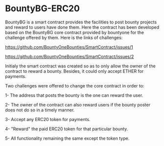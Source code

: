 # BountyBG-ERC20

BountyBG is a smart contract provides the facilities to post bounty projects and reward to users have done them.
Here the contract has been developed based on the BountyBG core contract provided by bountyone for the challenge offered by them. Here is the links of challenges:

https://github.com/BountyOneBounties/SmartContract/issues/1

https://github.com/BountyOneBounties/SmartContract/issues/2

Initialy the smart contract was created so as to only allow the owner of the contract to reward a bounty. Besides, it could only accept ETHER for payments.

Two challenges were offered to change the core contract in order to:

1- The address that posts the bounty is the one can reward the user.

2- The owner of the contract can also reward users if the bounty poster does not do so in a timely manner.

3- Accept any ERC20 token for payments.

4- "Reward" the paid ERC20 token for that particular bounty.

5- All functionality remaining the same except the token type.
